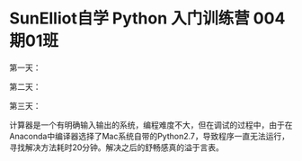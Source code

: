 # SunElliot自学 Python 入门训练营 004期01班

第一天：




第二天：



第三天：

计算器是一个有明确输入输出的系统，编程难度不大，但在调试的过程中，由于在Anaconda中编译器选择了Mac系统自带的Python2.7，导致程序一直无法运行，寻找解决方法耗时20分钟。解决之后的舒畅感真的溢于言表。
